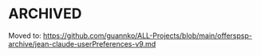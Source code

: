 # ARCHIVED
Moved to: https://github.com/guannko/ALL-Projects/blob/main/offerspsp-archive/jean-claude-userPreferences-v9.md
